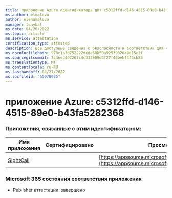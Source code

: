 ```yaml
---
title: приложение Azure идентификатора для c5312ffd-d146-4515-89e0-b43fa5282368
ms.author: elmalova
author: elenamalova
manager: tonybal
ms.date: 04/26/2022
ms.topic: article
ms.service: attestation
certification_type: attested
description: Все доступные сведения о безопасности и соответствии для c5312ffd-d146-4515-89e0-b43fa5282368.
ms.openlocfilehash: 978c1afd752222dcde68b59a92539826a0d15c2f
ms.sourcegitcommit: 7c4eed407267c4c313909d4f27f46bebf443cb23
ms.translationtype: MT
ms.contentlocale: ru-RU
ms.lasthandoff: 04/27/2022
ms.locfileid: "65070025"
---
```

# <a name="azure-app-id-c5312ffd-d146-4515-89e0-b43fa5282368"></a>приложение Azure: c5312ffd-d146-4515-89e0-b43fa5282368


### <a name="apps-associated-with-this-id"></a>Приложения, связанные с этим идентификатором:
| **Имя приложения** | **Сертифицировано** | **Просмотр в AppSource** |
|--------------|---------------|-----------------------|
| [SightCall](../forward/WA200003675.md) |  | [https://appsource.microsoft.com/product/office/WA200003675](https://appsource.microsoft.com/product/office/WA200003675) |

### <a name="microsoft-365-app-compliance-status"></a>Microsoft 365 состояния соответствия приложения
- Publisher аттестации: завершено
